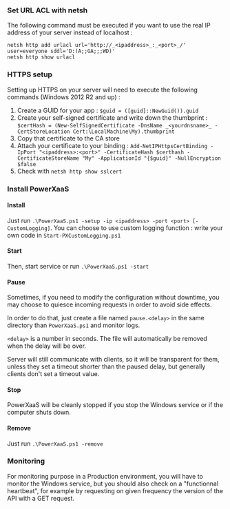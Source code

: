 
### Set URL ACL with netsh

The following command must be executed if you want to use the real IP address of your server instead of localhost :

    netsh http add urlacl url='http://_<ipaddress>_:_<port>_/' user=everyone sddl='D:(A;;GA;;;WD)'
    netsh http show urlacl
  

### HTTPS setup

Setting up HTTPS on your server will need to execute the following commands (Windows 2012 R2 and up) :

1. Create a GUID for your app : `$guid = ([guid]::NewGuid()).guid`
2. Create your self-signed certificate and write down the thumbprint : `$certHash = (New-SelfSignedCertificate -DnsName _<yourdnsname>_ -CertStoreLocation Cert:\LocalMachine\My).thumbprint`
3. Copy that certificate to the CA store
4. Attach your certificate to your binding : `Add-NetIPHttpsCertBinding -IpPort "<ipaddress>:<port>" -CertificateHash $certhash -CertificateStoreName "My" -ApplicationId "{$guid}" -NullEncryption $false`
5. Check with `netsh http show sslcert`


### Install PowerXaaS

#### Install
Just run `.\PowerXaaS.ps1 -setup -ip <ipaddress> -port <port> [-CustomLogging]`. You can choose to use custom logging function : write your own code in `Start-PXCustomLogging.ps1`

#### Start
Then, start service or run `.\PowerXaaS.ps1 -start`

#### Pause
Sometimes, if you need to modify the configuration without downtime, you may choose to quiesce incoming requests in order to avoid side effects.

In order to do that, just create a file named `pause.<delay>` in the same directory than `PowerXaaS.ps1` and monitor logs. 

`<delay>` is a number in seconds. The file will automatically be removed when the delay will be over.

Server will still communicate with clients, so it will be transparent for them, unless they set a timeout shorter than the paused delay, but generally clients don't set a timeout value.

#### Stop
PowerXaaS will be cleanly stopped if you stop the Windows service or if the computer shuts down.

#### Remove
Just run `.\PowerXaaS.ps1 -remove`

### Monitoring

For monitoring purpose in a Production environment, you will have to monitor the Windows service, but you should also check on a "functionnal heartbeat", for example by requesting on given frequency the version of the API with a GET request.

